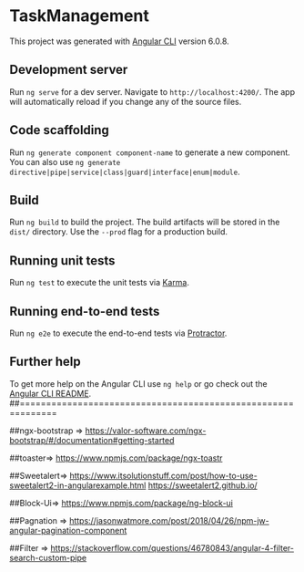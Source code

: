 # TaskManagement

This project was generated with [Angular CLI](https://github.com/angular/angular-cli) version 6.0.8.

## Development server

Run `ng serve` for a dev server. Navigate to `http://localhost:4200/`. The app will automatically reload if you change any of the source files.

## Code scaffolding

Run `ng generate component component-name` to generate a new component. You can also use `ng generate directive|pipe|service|class|guard|interface|enum|module`.

## Build

Run `ng build` to build the project. The build artifacts will be stored in the `dist/` directory. Use the `--prod` flag for a production build.

## Running unit tests

Run `ng test` to execute the unit tests via [Karma](https://karma-runner.github.io).

## Running end-to-end tests

Run `ng e2e` to execute the end-to-end tests via [Protractor](http://www.protractortest.org/).

## Further help

To get more help on the Angular CLI use `ng help` or go check out the [Angular CLI README](https://github.com/angular/angular-cli/blob/master/README.md).
##=============================================================

##ngx-bootstrap =>
https://valor-software.com/ngx-bootstrap/#/documentation#getting-started

##toaster=>
https://www.npmjs.com/package/ngx-toastr

##Sweetalert=>
https://www.itsolutionstuff.com/post/how-to-use-sweetalert2-in-angularexample.html
https://sweetalert2.github.io/

##Block-Ui=>
https://www.npmjs.com/package/ng-block-ui

##Pagnation =>
https://jasonwatmore.com/post/2018/04/26/npm-jw-angular-pagination-component

##Filter => 
https://stackoverflow.com/questions/46780843/angular-4-filter-search-custom-pipe
